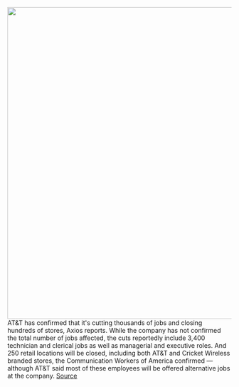<img src='https://cdn.vox-cdn.com/thumbor/2QoQ60hLkzRKWa8gCr6LdtVyeZo=/0x0:2040x1360/1200x800/filters:focal(857x517:1183x843)/cdn.vox-cdn.com/uploads/chorus_image/image/66946302/acastro_180322_1777_0001.0.jpg' width='700px' /><br/>
AT&T has confirmed that it's cutting thousands of jobs and closing hundreds of stores, Axios reports. While the company has not confirmed the total number of jobs affected, the cuts reportedly include 3,400 technician and clerical jobs as well as managerial and executive roles. And 250 retail locations will be closed, including both AT&T and Cricket Wireless branded stores, the Communication Workers of America confirmed — although AT&T said most of these employees will be offered alternative jobs at the company.
<a href='https://www.theverge.com/2020/6/17/21294153/att-layoffs-store-closures-phone-market-legacy-products-cricket'> Source <a/>